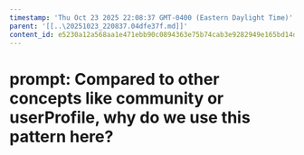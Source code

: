 ```yaml
---
timestamp: 'Thu Oct 23 2025 22:08:37 GMT-0400 (Eastern Daylight Time)'
parent: '[[..\20251023_220837.04dfe37f.md]]'
content_id: e5230a12a568aa1e471ebb90c0894363e75b74cab3e9282949e165bd14dacc2f
---
```


# prompt: Compared to other concepts like community or userProfile, why do we use this pattern here?
